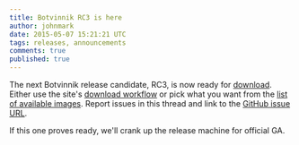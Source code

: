 ```yaml
---
title: Botvinnik RC3 is here
author: johnmark
date: 2015-05-07 15:21:21 UTC
tags: releases, announcements
comments: true
published: true
---
```


The next Botvinnik release candidate, RC3, is now ready for [download](/download/devel/). Either use the site's [download workflow](/download/devel/) or pick what you want from the [list of available images](http://releases.manageiq.org/). Report issues in this thread and link to the [GitHub issue URL](https://github.com/manageiq/manageiq/issues). 

If this one proves ready, we'll crank up the release machine for official GA.
